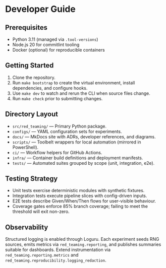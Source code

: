 <!-- SPDX-License-Identifier: MPL-2.0 -->

# Developer Guide

## Prerequisites
- Python 3.11 (managed via `.tool-versions`)
- Node.js 20 for commitlint tooling
- Docker (optional) for reproducible containers

## Getting Started
1. Clone the repository.
2. Run `make bootstrap` to create the virtual environment, install dependencies, and configure hooks.
3. Use `make dev` to watch and rerun the CLI when source files change.
4. Run `make check` prior to submitting changes.

## Directory Layout
- `src/red_teaming/` — Primary Python package.
- `configs/` — YAML configuration sets for experiments.
- `docs/` — MkDocs site with ADRs, developer references, and diagrams.
- `scripts/` — Toolbelt wrappers for local automation (mirrored in PowerShell).
- `ci/` — Workflow helpers for GitHub Actions.
- `infra/` — Container build definitions and deployment manifests.
- `tests/` — Automated suites grouped by scope (unit, integration, e2e).

## Testing Strategy
- Unit tests exercise deterministic modules with synthetic fixtures.
- Integration tests execute pipeline slices with config-driven inputs.
- E2E tests describe Given/When/Then flows for user-visible behaviour.
- Coverage gates enforce 85% branch coverage; failing to meet the threshold will exit non-zero.

## Observability
Structured logging is enabled through Loguru. Each experiment seeds RNG sources, emits metrics via `red_teaming.reporting`, and publishes summaries suitable for dashboards. Extend instrumentation via `red_teaming.reporting.metrics` and `red_teaming.reproducibility.logging_redaction`.
